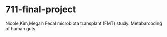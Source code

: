 # 711-final-project
Nicole,Kim,Megan
Fecal microbiota transplant (FMT) study. Metabarcoding of human guts
